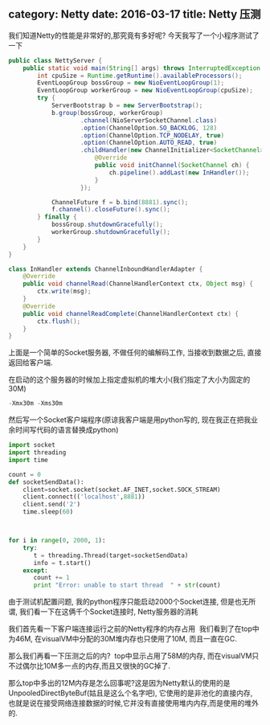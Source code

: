 category: Netty
date: 2016-03-17
title: Netty 压测
---
我们知道Netty的性能是非常好的,那究竟有多好呢? 今天我写了一个小程序测试了一下
```java
public class NettyServer {
    public static void main(String[] args) throws InterruptedException {
        int cpuSize = Runtime.getRuntime().availableProcessors();
        EventLoopGroup bossGroup = new NioEventLoopGroup(1);
        EventLoopGroup workerGroup = new NioEventLoopGroup(cpuSize);
        try {
            ServerBootstrap b = new ServerBootstrap();
            b.group(bossGroup, workerGroup)
                    .channel(NioServerSocketChannel.class)
                    .option(ChannelOption.SO_BACKLOG, 128)
                    .option(ChannelOption.TCP_NODELAY, true)
                    .option(ChannelOption.AUTO_READ, true)
                    .childHandler(new ChannelInitializer<SocketChannel>() {
                        @Override
                        public void initChannel(SocketChannel ch) {
                            ch.pipeline().addLast(new InHandler());
                        }
                    });

            ChannelFuture f = b.bind(8881).sync();
            f.channel().closeFuture().sync();
        } finally {
            bossGroup.shutdownGracefully();
            workerGroup.shutdownGracefully();
        }
    }
}

class InHandler extends ChannelInboundHandlerAdapter {
    @Override
    public void channelRead(ChannelHandlerContext ctx, Object msg) {
        ctx.write(msg);
    }
    @Override
    public void channelReadComplete(ChannelHandlerContext ctx) {
        ctx.flush();
    }
}
```
上面是一个简单的Socket服务器, 不做任何的编解码工作, 当接收到数据之后, 直接返回给客户端.

在启动的这个服务器的时候加上指定虚拟机的堆大小(我们指定了大小为固定的30M)
```java
-Xmx30m -Xms30m
````
然后写一个Socket客户端程序(原谅我客户端是用python写的, 现在我正在把我业余时间写代码的语言替换成python)
```python
import socket
import threading
import time

count = 0
def socketSendData():
    client=socket.socket(socket.AF_INET,socket.SOCK_STREAM)
    client.connect(('localhost',8881))
    client.send('2')
    time.sleep(60)



for i in range(0, 2000, 1):
    try:
       t = threading.Thread(target=socketSendData)
       info = t.start()
    except:
       count += 1
       print "Error: unable to start thread  " + str(count)
```
由于测试机配置问题, 我的python程序只能启动2000个Socket连接, 但是也无所谓, 我们看一下在这俩千个Socket连接时, Netty服务器的消耗

我们首先看一下客户端连接运行之前的Netty程序的内存占用
![]()
我们看到了在top中为46M, 在visualVM中分配的30M堆内存也只使用了10M, 而且一直在GC.

那么我们再看一下压测之后的内?
![]()
top中显示占用了58M的内存, 而在visualVM只不过偶尔比10M多一点的内存,而且又很快的GC掉了.

那么top中多出的12M内存是怎么回事呢?这是因为Netty默认的使用的是UnpooledDirectByteBuf(姑且是这么个名字吧), 它使用的是非池化的直接内存, 也就是说在接受网络连接数据的时候,它并没有直接使用堆内内存,而是使用的堆外的.
